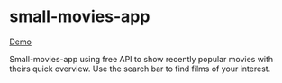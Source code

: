 # small-movies-app

[Demo](https://small-movies-app.netlify.app)

Small-movies-app using free API to show recently popular movies with theirs quick overview.
Use the search bar to find films of your interest.